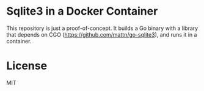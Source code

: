 # Sqlite3 in a Docker Container

This repository is just a proof-of-concept. It builds a Go binary with a library that depends
on CGO (https://github.com/mattn/go-sqlite3), and runs it in a container.

# License

MIT
